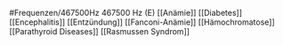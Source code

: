 #Frequenzen/467500Hz
467500 Hz (E)
[[Anämie]]
[[Diabetes]]
[[Encephalitis]]
[[Entzündung]]
[[Fanconi-Anämie]]
[[Hämochromatose]]
[[Parathyroid Diseases]]
[[Rasmussen Syndrom]]